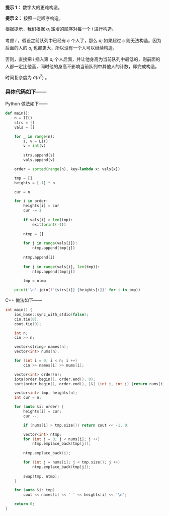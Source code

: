 **提示 1：** 数字大的更难构造。

**提示 2：** 按照一定顺序构造。

根据提示，我们根据 $a_i$ 递增的顺序对每一个 $i$ 进行构造。

考虑 $i$ ，假设之前队列中已经有 $c$ 个人了，那么 $a_i$ 如果超过 $c$ 则无法构造。因为后面的人的 $a_i$ 也都更大，所以没有一个人可以继续构造。

否则，直接把 $i$ 插入第 $a_i$ 个人后面，并让他身高为当前队列中最低的，则前面的人都一定比他高，同时他的身高不影响当前队列中其他人的计数，即完成构造。

时间复杂度为 $\mathcal{O}(n^2)$ 。

### 具体代码如下——

Python 做法如下——

```Python []
def main():
    n = II()
    strs = []
    vals = []

    for _ in range(n):
        s, v = LI()
        v = int(v)
        
        strs.append(s)
        vals.append(v)

    order = sorted(range(n), key=lambda x: vals[x])

    tmp = []
    heights = [-1] * n

    cur = n

    for i in order:
        heights[i] = cur
        cur -= 1
        
        if vals[i] > len(tmp):
            exit(print(-1))
        
        ntmp = []
        
        for j in range(vals[i]):
            ntmp.append(tmp[j])
        
        ntmp.append(i)
        
        for j in range(vals[i], len(tmp)):
            ntmp.append(tmp[j])
        
        tmp = ntmp

    print('\n'.join(f'{strs[i]} {heights[i]}' for i in tmp))
```

C++ 做法如下——

```cpp []
int main() {
    ios_base::sync_with_stdio(false);
    cin.tie(0);
    cout.tie(0);

    int n;
    cin >> n;

    vector<string> names(n);
    vector<int> nums(n);

    for (int i = 0; i < n; i ++)
        cin >> names[i] >> nums[i];

    vector<int> order(n);
    iota(order.begin(), order.end(), 0);
    sort(order.begin(), order.end(), [&] (int i, int j) {return nums[i] < nums[j];});

    vector<int> tmp, heights(n);
    int cur = n;

    for (auto &i: order) {
        heights[i] = cur;
        cur --;

        if (nums[i] > tmp.size()) return cout << -1, 0;

        vector<int> ntmp;
        for (int j = 0; j < nums[i]; j ++)
            ntmp.emplace_back(tmp[j]);
        
        ntmp.emplace_back(i);

        for (int j = nums[i]; j < tmp.size(); j ++)
            ntmp.emplace_back(tmp[j]);
        
        swap(tmp, ntmp);
    }

    for (auto &i: tmp)
        cout << names[i] << ' ' << heights[i] << '\n';

    return 0;
}
```